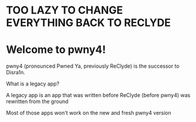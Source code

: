 # TOO LAZY TO CHANGE EVERYTHING BACK TO RECLYDE
# Welcome to pwny4!
pwny4 (pronounced Pwned Ya, previously ReClyde) is the successor to Disra1n.

What is a legacy app?

A legacy app is an app that was written before ReClyde (before pwny4) was rewritten from the ground

Most of those apps won't work on the new and fresh pwny4 version 
